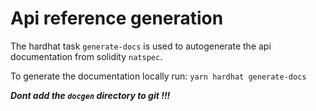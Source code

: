 # Api reference generation

The hardhat task `generate-docs` is used to autogenerate the api documentation from solidity `natspec`.

To generate the documentation locally run: `yarn hardhat generate-docs`

***Dont add the `docgen` directory to git !!!*** 
